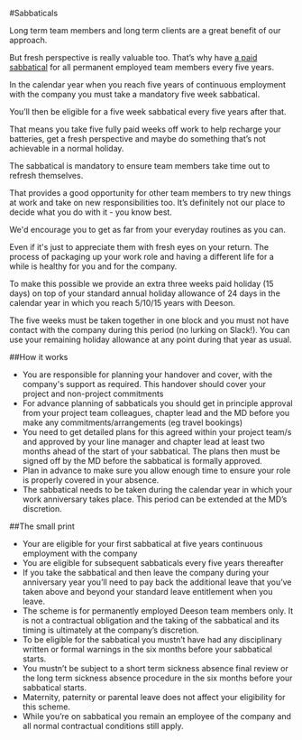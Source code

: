 #Sabbaticals

Long term team members and long term clients are a great benefit of our approach.

But fresh perspective is really valuable too. That’s why have [a paid sabbatical](https://www.deeson.co.uk/blog/weve-introduced-sabbaticals-heres-why) for all permanent employed team members every five years.

In the calendar year when you reach five years of continuous employment with the company you must take a mandatory five week sabbatical.

You’ll then be eligible for a five week sabbatical every five years after that.

That means you take five fully paid weeks off work to help recharge your batteries, get a fresh perspective and maybe do something that’s not achievable in a normal holiday.

The sabbatical is mandatory to ensure team members take time out to refresh themselves.

That provides a good opportunity for other team members to try new things at work and take on new responsibilities too. It’s definitely not our place to decide what you do with it - you know best.

We'd encourage you to get as far from your everyday routines as you can.

Even if it's just to appreciate them with fresh eyes on your return. The process of packaging up your work role and having a different life for a while is healthy for you and for the company.

To make this possible we provide an extra three weeks paid holiday (15 days) on top of your standard annual holiday allowance of 24 days in the calendar year in which you reach 5/10/15 years with Deeson.

The five weeks must be taken together in one block and you must not have contact with the company during this period (no lurking on Slack!). You can use your remaining holiday allowance at any point during that year as usual.

##How it works

- You are responsible for planning your handover and cover, with the company's support as required. This handover should cover your project and non-project commitments
- For advance planning of sabbaticals you should get in principle approval from your project team colleagues, chapter lead and the MD before you make any commitments/arrangements (eg travel bookings)
- You need to get detailed plans for this agreed within your project team/s and approved by your line manager and chapter lead at least two months ahead of the start of your sabbatical. The plans then must be signed off by the MD before the sabbatical is formally approved.
- Plan in advance to make sure you allow enough time to ensure your role is properly covered in your absence.
- The sabbatical needs to be taken during the calendar year in which your work anniversary takes place. This period can be extended at the MD’s discretion.

##The small print

- Your are eligible for your first sabbatical at five years continuous employment with the company 
- You are eligible for subsequent sabbaticals every five years thereafter
- If you take the sabbatical and then leave the company during your anniversary year you’ll need to pay back the additional leave that you’ve taken above and beyond your standard leave entitlement when you leave.
- The scheme is for permanently employed Deeson team members only. It is not a contractual obligation and the taking of the sabbatical and its timing is ultimately at the company’s discretion.
- To be eligible for the sabbatical you mustn’t have had any disciplinary written or formal warnings in the six months before your sabbatical starts.
- You mustn’t be subject to a short term sickness absence final review or the long term sickness absence procedure in the six months before your sabbatical starts.
- Maternity, paternity or parental leave does not affect your eligibility for this scheme.
- While you’re on sabbatical you remain an employee of the company and all normal contractual conditions still apply.